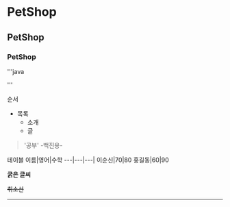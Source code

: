 # PetShop
## PetShop
### PetShop

'''java

'''

순서
* 목록
  * 소개
  * 글
  
> '공부' -백진용-


테이블
이름|영어|수학
---|---|---|
이순신|70|80
홍길동|60|90

**굵은 글씨**

~~취소선~~

---
